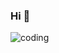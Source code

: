 ### Hi 👋

![coding](https://user-images.githubusercontent.com/86560208/136267934-a52e8f78-e07e-44be-b946-a936b6a906c5.gif)
<!--
**I-Zafirov/I-Zafirov** is a ✨ _special_ ✨ repository because its `README.md` (this file) appears on your GitHub profile.

Here are some ideas to get you started:

- 🔭 I’m currently working on ...
- 🌱 I’m currently learning ...
- 👯 I’m looking to collaborate on ...
- 🤔 I’m looking for help with ...
- 💬 Ask me about ...
- 📫 How to reach me: ...
- 😄 Pronouns: ...
- ⚡ Fun fact: ...
-->

